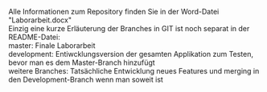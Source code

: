Alle Informationen zum Repository finden Sie in der Word-Datei "Laborarbeit.docx"\
Einzig eine kurze Erläuterung der Branches in GIT ist noch separat in der README-Datei:\
master: Finale Laborarbeit\
development: Entiwcklungsversion der gesamten Applikation zum Testen, bevor man es dem Master-Branch hinzufügt\
weitere Branches: Tatsächliche Entwicklung neues Features und merging in den Development-Branch wenn man soweit ist
